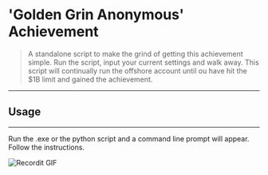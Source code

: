# 'Golden Grin Anonymous' Achievement

> A standalone script to make the grind of getting this achievement simple. Run the script, input your current settings and walk away. This script will continually run the offshore account until ou have hit the $1B limit and gained the achievement.

---

## Usage

---

Run the .exe or the python script and a command line prompt will appear. Follow the instructions. 

![Recordit GIF](http://g.recordit.co/iLN6A0vSD8.gif)

